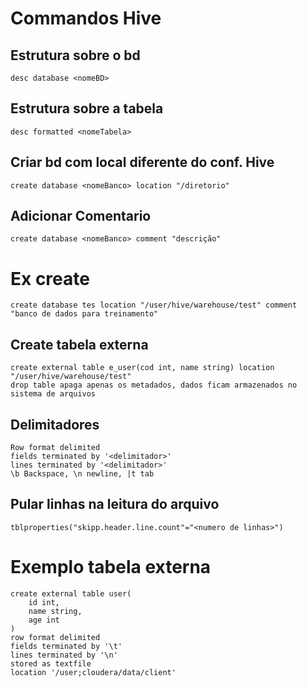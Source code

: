 # Commandos Hive

## Estrutura sobre o bd
```
desc database <nomeBD>
```
## Estrutura sobre a tabela
```
desc formatted <nomeTabela>
```
## Criar bd com local diferente do conf. Hive
```
create database <nomeBanco> location "/diretorio"
```
## Adicionar Comentario
```
create database <nomeBanco> comment "descrição"
``` 
# Ex create
```
create database tes location "/user/hive/warehouse/test" comment "banco de dados para treinamento"
```
## Create tabela externa
```
create external table e_user(cod int, name string) location "/user/hive/warehouse/test"
drop table apaga apenas os metadados, dados ficam armazenados no sistema de arquivos
```
## Delimitadores
```
Row format delimited
fields terminated by '<delimitador>'
lines terminated by '<delimitador>'
\b Backspace, \n newline, |t tab
```
## Pular linhas na leitura do arquivo
```
tblproperties("skipp.header.line.count"="<numero de linhas>")
```
# Exemplo tabela externa

```
create external table user(
    id int, 
    name string,
    age int
)
row format delimited
fields terminated by '\t'
lines terminated by '\n'
stored as textfile
location '/user;cloudera/data/client'
```